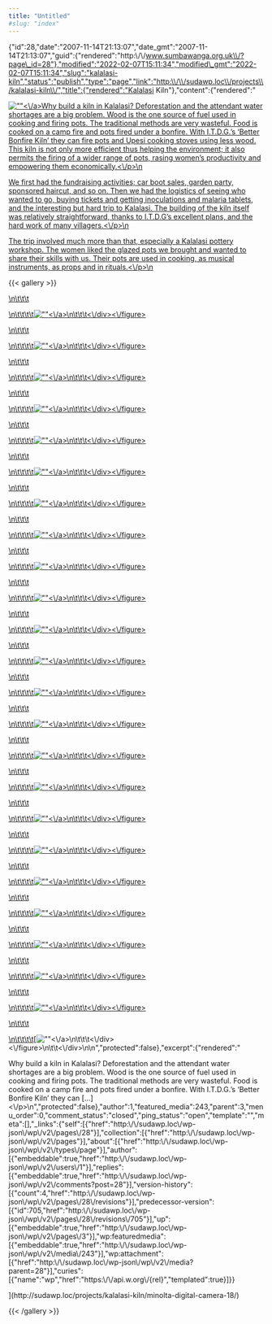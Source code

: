 ```yaml
---
title: "Untitled"
#slug: "index"
---
```


{"id":28,"date":"2007-11-14T21:13:07","date\_gmt":"2007-11-14T21:13:07","guid":{"rendered":"http:\\/\\/www.sumbawanga.org.uk\\/?page\_id=28"},"modified":"2022-02-07T15:11:34","modified\_gmt":"2022-02-07T15:11:34","slug":"kalalasi-kiln","status":"publish","type":"page","link":"http:\\/\\/sudawp.loc\\/projects\\/kalalasi-kiln\\/","title":{"rendered":"Kalalasi Kiln"},"content":{"rendered":"

[![\"\"](\"\/wp-content\/PICT2139-300x225.jpg\" "\"How")<\\/a>Why build a kiln in Kalalasi? Deforestation and the attendant water shortages are a big problem. Wood is the one source of fuel used in cooking and firing pots. The traditional methods are very wasteful. Food is cooked on a camp fire and pots fired under a bonfire. With I.T.D.G.’s ‘Better Bonfire Kiln’ they can fire pots and Upesi cooking stoves using less wood. This kiln is not only more efficient thus helping the environment; it also permits the firing of a wider range of pots, rasing women’s productivity and empowering them economically.<\\/p>\\n](\"\/wp-content\/PICT2139.jpg\")

[We first had the fundraising activities; car boot sales, garden party, sponsored haircut, and so on. Then we had the logistics of seeing who wanted to go, buying tickets and getting inoculations and malaria tablets, and the interesting but hard trip to Kalalasi. The building of the kiln itself was relatively straightforward, thanks to I.T.D.G’s excellent plans, and the hard work of many villagers.<\\/p>\\n](\"\/wp-content\/PICT2139.jpg\")

[The trip involved much more than that, especially a Kalalasi pottery workshop. The women liked the glazed pots we brought and wanted to share their skills with us. Their pots are used in cooking, as musical instruments, as props and in rituals.<\\/p>\\n](\"\/wp-content\/PICT2139.jpg\")

{{< gallery >}}


[\\n\\t\\t\\t](\"\/wp-content\/PICT2139.jpg\")

[\\n\\t\\t\\t\\t](\"\/wp-content\/PICT2139.jpg\")[![\"\"](\"http:\/\/sudawp.loc\/wp-content\/DSCF3179-150x150.jpg\")<\\/a>\\n\\t\\t\\t<\\/div><\\/figure>](http:\/\/sudawp.loc\/projects\/kalalasi-kiln\/looking-at-site-for-girls-boarding-school\/)

[\\n\\t\\t\\t](http:\/\/sudawp.loc\/projects\/kalalasi-kiln\/looking-at-site-for-girls-boarding-school\/)

[\\n\\t\\t\\t\\t](http:\/\/sudawp.loc\/projects\/kalalasi-kiln\/looking-at-site-for-girls-boarding-school\/)[![\"\"](\"http:\/\/sudawp.loc\/wp-content\/IMG_0333-150x150.jpg\")<\\/a>\\n\\t\\t\\t<\\/div><\\/figure>](http:\/\/sudawp.loc\/projects\/kalalasi-kiln\/img_0333\/)

[\\n\\t\\t\\t](http:\/\/sudawp.loc\/projects\/kalalasi-kiln\/img_0333\/)

[\\n\\t\\t\\t\\t](http:\/\/sudawp.loc\/projects\/kalalasi-kiln\/img_0333\/)[![\"\"](\"http:\/\/sudawp.loc\/wp-content\/IMG_0371-150x150.jpg\")<\\/a>\\n\\t\\t\\t<\\/div><\\/figure>](http:\/\/sudawp.loc\/projects\/kalalasi-kiln\/img_0371\/)

[\\n\\t\\t\\t](http:\/\/sudawp.loc\/projects\/kalalasi-kiln\/img_0371\/)

[\\n\\t\\t\\t\\t](http:\/\/sudawp.loc\/projects\/kalalasi-kiln\/img_0371\/)[![\"\"](\"http:\/\/sudawp.loc\/wp-content\/IMG_0372-150x150.jpg\")<\\/a>\\n\\t\\t\\t<\\/div><\\/figure>](http:\/\/sudawp.loc\/projects\/kalalasi-kiln\/img_0372\/)

[\\n\\t\\t\\t](http:\/\/sudawp.loc\/projects\/kalalasi-kiln\/img_0372\/)

[\\n\\t\\t\\t\\t](http:\/\/sudawp.loc\/projects\/kalalasi-kiln\/img_0372\/)[![\"\"](\"http:\/\/sudawp.loc\/wp-content\/IMG_0373-150x150.jpg\")<\\/a>\\n\\t\\t\\t<\\/div><\\/figure>](http:\/\/sudawp.loc\/projects\/kalalasi-kiln\/img_0373\/)

[\\n\\t\\t\\t](http:\/\/sudawp.loc\/projects\/kalalasi-kiln\/img_0373\/)

[\\n\\t\\t\\t\\t](http:\/\/sudawp.loc\/projects\/kalalasi-kiln\/img_0373\/)[![\"\"](\"http:\/\/sudawp.loc\/wp-content\/IMG_0436-150x150.jpg\")<\\/a>\\n\\t\\t\\t<\\/div><\\/figure>](http:\/\/sudawp.loc\/projects\/kalalasi-kiln\/kalalasi-village\/)

[\\n\\t\\t\\t](http:\/\/sudawp.loc\/projects\/kalalasi-kiln\/kalalasi-village\/)

[\\n\\t\\t\\t\\t](http:\/\/sudawp.loc\/projects\/kalalasi-kiln\/kalalasi-village\/)[![\"\"](\"http:\/\/sudawp.loc\/wp-content\/PICT2111-150x150.jpg\")<\\/a>\\n\\t\\t\\t<\\/div><\\/figure>](http:\/\/sudawp.loc\/projects\/kalalasi-kiln\/minolta-digital-camera\/)

[\\n\\t\\t\\t](http:\/\/sudawp.loc\/projects\/kalalasi-kiln\/minolta-digital-camera\/)

[\\n\\t\\t\\t\\t](http:\/\/sudawp.loc\/projects\/kalalasi-kiln\/minolta-digital-camera\/)[![\"\"](\"http:\/\/sudawp.loc\/wp-content\/PICT2123-150x150.jpg\")<\\/a>\\n\\t\\t\\t<\\/div><\\/figure>](http:\/\/sudawp.loc\/projects\/kalalasi-kiln\/minolta-digital-camera-2\/)

[\\n\\t\\t\\t](http:\/\/sudawp.loc\/projects\/kalalasi-kiln\/minolta-digital-camera-2\/)

[\\n\\t\\t\\t\\t](http:\/\/sudawp.loc\/projects\/kalalasi-kiln\/minolta-digital-camera-2\/)[![\"\"](\"http:\/\/sudawp.loc\/wp-content\/PICT2126-150x150.jpg\")<\\/a>\\n\\t\\t\\t<\\/div><\\/figure>](http:\/\/sudawp.loc\/projects\/kalalasi-kiln\/minolta-digital-camera-3\/)

[\\n\\t\\t\\t](http:\/\/sudawp.loc\/projects\/kalalasi-kiln\/minolta-digital-camera-3\/)

[\\n\\t\\t\\t\\t](http:\/\/sudawp.loc\/projects\/kalalasi-kiln\/minolta-digital-camera-3\/)[![\"\"](\"http:\/\/sudawp.loc\/wp-content\/PICT2129-150x150.jpg\")<\\/a>\\n\\t\\t\\t<\\/div><\\/figure>](http:\/\/sudawp.loc\/projects\/kalalasi-kiln\/minolta-digital-camera-4\/)

[\\n\\t\\t\\t](http:\/\/sudawp.loc\/projects\/kalalasi-kiln\/minolta-digital-camera-4\/)

[\\n\\t\\t\\t\\t](http:\/\/sudawp.loc\/projects\/kalalasi-kiln\/minolta-digital-camera-4\/)[![\"\"](\"http:\/\/sudawp.loc\/wp-content\/PICT2139-150x150.jpg\")<\\/a>\\n\\t\\t\\t<\\/div><\\/figure>](http:\/\/sudawp.loc\/projects\/kalalasi-kiln\/minolta-digital-camera-5\/)

[\\n\\t\\t\\t](http:\/\/sudawp.loc\/projects\/kalalasi-kiln\/minolta-digital-camera-5\/)

[\\n\\t\\t\\t\\t](http:\/\/sudawp.loc\/projects\/kalalasi-kiln\/minolta-digital-camera-5\/)[![\"\"](\"http:\/\/sudawp.loc\/wp-content\/PICT2142-150x150.jpg\")<\\/a>\\n\\t\\t\\t<\\/div><\\/figure>](http:\/\/sudawp.loc\/projects\/kalalasi-kiln\/minolta-digital-camera-6\/)

[\\n\\t\\t\\t](http:\/\/sudawp.loc\/projects\/kalalasi-kiln\/minolta-digital-camera-6\/)

[\\n\\t\\t\\t\\t](http:\/\/sudawp.loc\/projects\/kalalasi-kiln\/minolta-digital-camera-6\/)[![\"\"](\"http:\/\/sudawp.loc\/wp-content\/PICT2153-150x150.jpg\")<\\/a>\\n\\t\\t\\t<\\/div><\\/figure>](http:\/\/sudawp.loc\/projects\/kalalasi-kiln\/minolta-digital-camera-7\/)

[\\n\\t\\t\\t](http:\/\/sudawp.loc\/projects\/kalalasi-kiln\/minolta-digital-camera-7\/)

[\\n\\t\\t\\t\\t](http:\/\/sudawp.loc\/projects\/kalalasi-kiln\/minolta-digital-camera-7\/)[![\"\"](\"http:\/\/sudawp.loc\/wp-content\/PICT2184-150x150.jpg\")<\\/a>\\n\\t\\t\\t<\\/div><\\/figure>](http:\/\/sudawp.loc\/projects\/kalalasi-kiln\/minolta-digital-camera-8\/)

[\\n\\t\\t\\t](http:\/\/sudawp.loc\/projects\/kalalasi-kiln\/minolta-digital-camera-8\/)

[\\n\\t\\t\\t\\t](http:\/\/sudawp.loc\/projects\/kalalasi-kiln\/minolta-digital-camera-8\/)[![\"\"](\"http:\/\/sudawp.loc\/wp-content\/PICT2197-150x150.jpg\")<\\/a>\\n\\t\\t\\t<\\/div><\\/figure>](http:\/\/sudawp.loc\/projects\/kalalasi-kiln\/minolta-digital-camera-9\/)

[\\n\\t\\t\\t](http:\/\/sudawp.loc\/projects\/kalalasi-kiln\/minolta-digital-camera-9\/)

[\\n\\t\\t\\t\\t](http:\/\/sudawp.loc\/projects\/kalalasi-kiln\/minolta-digital-camera-9\/)[![\"\"](\"http:\/\/sudawp.loc\/wp-content\/PICT2200-150x150.jpg\")<\\/a>\\n\\t\\t\\t<\\/div><\\/figure>](http:\/\/sudawp.loc\/projects\/kalalasi-kiln\/minolta-digital-camera-10\/)

[\\n\\t\\t\\t](http:\/\/sudawp.loc\/projects\/kalalasi-kiln\/minolta-digital-camera-10\/)

[\\n\\t\\t\\t\\t](http:\/\/sudawp.loc\/projects\/kalalasi-kiln\/minolta-digital-camera-10\/)[![\"\"](\"http:\/\/sudawp.loc\/wp-content\/PICT2262-150x150.jpg\")<\\/a>\\n\\t\\t\\t<\\/div><\\/figure>](http:\/\/sudawp.loc\/projects\/kalalasi-kiln\/minolta-digital-camera-11\/)

[\\n\\t\\t\\t](http:\/\/sudawp.loc\/projects\/kalalasi-kiln\/minolta-digital-camera-11\/)

[\\n\\t\\t\\t\\t](http:\/\/sudawp.loc\/projects\/kalalasi-kiln\/minolta-digital-camera-11\/)[![\"\"](\"http:\/\/sudawp.loc\/wp-content\/PICT2272-150x150.jpg\")<\\/a>\\n\\t\\t\\t<\\/div><\\/figure>](http:\/\/sudawp.loc\/projects\/kalalasi-kiln\/minolta-digital-camera-12\/)

[\\n\\t\\t\\t](http:\/\/sudawp.loc\/projects\/kalalasi-kiln\/minolta-digital-camera-12\/)

[\\n\\t\\t\\t\\t](http:\/\/sudawp.loc\/projects\/kalalasi-kiln\/minolta-digital-camera-12\/)[![\"\"](\"http:\/\/sudawp.loc\/wp-content\/PICT2277-150x150.jpg\")<\\/a>\\n\\t\\t\\t<\\/div><\\/figure>](http:\/\/sudawp.loc\/projects\/kalalasi-kiln\/minolta-digital-camera-13\/)

[\\n\\t\\t\\t](http:\/\/sudawp.loc\/projects\/kalalasi-kiln\/minolta-digital-camera-13\/)

[\\n\\t\\t\\t\\t](http:\/\/sudawp.loc\/projects\/kalalasi-kiln\/minolta-digital-camera-13\/)[![\"\"](\"http:\/\/sudawp.loc\/wp-content\/PICT2290-150x150.jpg\")<\\/a>\\n\\t\\t\\t<\\/div><\\/figure>](http:\/\/sudawp.loc\/projects\/kalalasi-kiln\/minolta-digital-camera-14\/)

[\\n\\t\\t\\t](http:\/\/sudawp.loc\/projects\/kalalasi-kiln\/minolta-digital-camera-14\/)

[\\n\\t\\t\\t\\t](http:\/\/sudawp.loc\/projects\/kalalasi-kiln\/minolta-digital-camera-14\/)[![\"\"](\"http:\/\/sudawp.loc\/wp-content\/PICT2297-150x150.jpg\")<\\/a>\\n\\t\\t\\t<\\/div><\\/figure>](http:\/\/sudawp.loc\/projects\/kalalasi-kiln\/minolta-digital-camera-15\/)

[\\n\\t\\t\\t](http:\/\/sudawp.loc\/projects\/kalalasi-kiln\/minolta-digital-camera-15\/)

[\\n\\t\\t\\t\\t](http:\/\/sudawp.loc\/projects\/kalalasi-kiln\/minolta-digital-camera-15\/)[![\"\"](\"http:\/\/sudawp.loc\/wp-content\/PICT2322-150x150.jpg\")<\\/a>\\n\\t\\t\\t<\\/div><\\/figure>](http:\/\/sudawp.loc\/projects\/kalalasi-kiln\/minolta-digital-camera-16\/)

[\\n\\t\\t\\t](http:\/\/sudawp.loc\/projects\/kalalasi-kiln\/minolta-digital-camera-16\/)

[\\n\\t\\t\\t\\t](http:\/\/sudawp.loc\/projects\/kalalasi-kiln\/minolta-digital-camera-16\/)[![\"\"](\"http:\/\/sudawp.loc\/wp-content\/PICT2323-150x150.jpg\")<\\/a>\\n\\t\\t\\t<\\/div><\\/figure>](http:\/\/sudawp.loc\/projects\/kalalasi-kiln\/minolta-digital-camera-17\/)

[\\n\\t\\t\\t](http:\/\/sudawp.loc\/projects\/kalalasi-kiln\/minolta-digital-camera-17\/)

[\\n\\t\\t\\t\\t](http:\/\/sudawp.loc\/projects\/kalalasi-kiln\/minolta-digital-camera-17\/)[![\"\"](\"http:\/\/sudawp.loc\/wp-content\/PICT2373-150x150.jpg\")<\\/a>\\n\\t\\t\\t<\\/div><\\/figure>\\n\\t\\t<\\/div>\\n\\n","protected":false},"excerpt":{"rendered":"

Why build a kiln in Kalalasi? Deforestation and the attendant water shortages are a big problem. Wood is the one source of fuel used in cooking and firing pots. The traditional methods are very wasteful. Food is cooked on a camp fire and pots fired under a bonfire. With I.T.D.G.’s ‘Better Bonfire Kiln’ they can \[…\]<\\/p>\\n","protected":false},"author":1,"featured\_media":243,"parent":3,"menu\_order":0,"comment\_status":"closed","ping\_status":"open","template":"","meta":\[\],"\_links":{"self":\[{"href":"http:\\/\\/sudawp.loc\\/wp-json\\/wp\\/v2\\/pages\\/28"}\],"collection":\[{"href":"http:\\/\\/sudawp.loc\\/wp-json\\/wp\\/v2\\/pages"}\],"about":\[{"href":"http:\\/\\/sudawp.loc\\/wp-json\\/wp\\/v2\\/types\\/page"}\],"author":\[{"embeddable":true,"href":"http:\\/\\/sudawp.loc\\/wp-json\\/wp\\/v2\\/users\\/1"}\],"replies":\[{"embeddable":true,"href":"http:\\/\\/sudawp.loc\\/wp-json\\/wp\\/v2\\/comments?post=28"}\],"version-history":\[{"count":4,"href":"http:\\/\\/sudawp.loc\\/wp-json\\/wp\\/v2\\/pages\\/28\\/revisions"}\],"predecessor-version":\[{"id":705,"href":"http:\\/\\/sudawp.loc\\/wp-json\\/wp\\/v2\\/pages\\/28\\/revisions\\/705"}\],"up":\[{"embeddable":true,"href":"http:\\/\\/sudawp.loc\\/wp-json\\/wp\\/v2\\/pages\\/3"}\],"wp:featuredmedia":\[{"embeddable":true,"href":"http:\\/\\/sudawp.loc\\/wp-json\\/wp\\/v2\\/media\\/243"}\],"wp:attachment":\[{"href":"http:\\/\\/sudawp.loc\\/wp-json\\/wp\\/v2\\/media?parent=28"}\],"curies":\[{"name":"wp","href":"https:\\/\\/api.w.org\\/{rel}","templated":true}\]}}

](http:\/\/sudawp.loc\/projects\/kalalasi-kiln\/minolta-digital-camera-18\/)
































































































{{< /gallery >}}